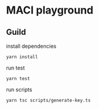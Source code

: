 # MACI playground


## Guild

install dependencies
```
yarn install
```

run test
```
yarn test
```

run scripts
```
yarn tsc scripts/generate-key.ts
```